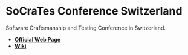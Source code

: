 # SoCraTes Conference Switzerland

Software Craftsmanship and Testing Conference in Switzerland.

* [**Official Web Page**](http://socrates-ch.org/)
* [**Wiki**](https://github.com/socrates-ch/socrates-conference/wiki)
